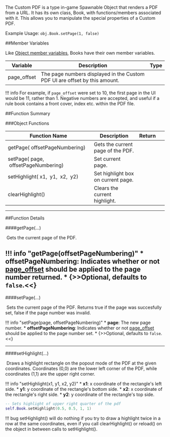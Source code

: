 The Custom PDF is a type in-game Spawnable Object that renders a PDF from a URL. It has its own class, Book, with functions/members associated with it. This allows you to manipulate the special properties of a Custom PDF.

Example Usage: `obj.Book.setPage(1, false)`

##Member Variables

Like [Object member variables](scripting/game-object/object.md#member-variables), Books have their own member variables.

Variable | Description | Type
-- | -- | :--
<a class="anchor" id="page_offset"></a>page_offset | The page numbers displayed in the Custom PDF UI are offset by this amount. | [<span class="tag int"></span>](scripting/types.md)

!!! info
    For example, if `page_offset` were set to 10, the first page in the UI would be 11, rather than 1. Negative numbers are accepted, and useful if a rule book contains a front cover, index etc. within the PDF file.

##Function Summary

###Object Functions

Function Name | Description | Return | &nbsp;
-- | -- | -- | --:
<a class="anchor" id="getpage"></a>getPage([<span class="tag boo"></span>](scripting/types.md)&nbsp;offsetPageNumbering) | Gets the current page of the PDF. | [<span class="ret int"></span>](scripting/types.md) | [<span class="i"></span>](#getpage)
<a class="anchor" id="setpage"></a>setPage([<span class="tag int"></span>](scripting/types.md)&nbsp;page, [<span class="tag boo"></span>](scripting/types.md)&nbsp;offsetPageNumbering) | Set current page. | [<span class="ret boo"></span>](scripting/types.md)| [<span class="i"></span>](#setpage)
<a class="anchor" id="sethighlight"></a>setHighlight([<span class="tag flo"></span>](scripting/types.md)&nbsp;x1, [<span class="tag flo"></span>](scripting/types.md)&nbsp;y1, [<span class="tag flo"></span>](scripting/types.md)&nbsp;x2, [<span class="tag flo"></span>](scripting/types.md)&nbsp;y2) | Set highlight box on current page. | [<span class="ret boo"></span>](scripting/types.md) |  [<span class="i"></span>](#sethighlight)
<a class="anchor" id="clearhighlight"></a>clearHighlight() | Clears the current highlight. | [<span class="ret boo"></span>](scripting/types.md)

---

##Function Details

####getPage(...)

[<span class="ret int"></span>](scripting/types.md)&nbsp;Gets the current page of the PDF.

!!! info "getPage(offsetPageNumbering)"
	  * [<span class="tag boo"></span>](scripting/types.md) **offsetPageNumbering**: Indicates whether or not [page_offset](#page_offset) should be applied to the page number returned.
        * {>>Optional, defaults to `false`.<<}
---

####setPage(...)

[<span class="ret boo"></span>](scripting/types.md)&nbsp;Sets the current page of the PDF. Returns true if the page was succesfully set, false if the page number was invalid.

!!! info "setPage(page, offsetPageNumbering)"
    * [<span class="tag int"></span>](scripting/types.md) **page**: The new page number.
    * [<span class="tag boo"></span>](scripting/types.md) **offsetPageNumbering**: Indicates whether or not [page_offset](#page_offset) should be applied to the page number set.
        * {>>Optional, defaults to `false`.<<}


---

####setHighlight(...)

[<span class="ret boo"></span>](scripting/types.md)&nbsp;Draws a highlight rectangle on the popout mode of the PDF at the given coordinates. Coordinates (0,0) are the lower left corner of the PDF, while coordinates (1,1) are the upper right corner.

!!! info "setHighlight(x1, y1, x2, y2)"
    * [<span class="tag flo"></span>](scripting/types.md) **x1**: x coordinate of the rectangle's left side.
    * [<span class="tag flo"></span>](scripting/types.md) **y1**: y coordinate of the rectangle's bottom side.
    * [<span class="tag flo"></span>](scripting/types.md) **x2**: x coordinate of the rectangle's right side.
    * [<span class="tag flo"></span>](scripting/types.md) **y2**: y coordinate of the rectangle's top side.

``` Lua
-- Sets highlight of upper right quarter of the pdf
self.Book.setHighlight(0.5, 0.5, 1, 1)
```

!!! bug
    setHighlight() will do nothing if you try to draw a highlight twice in a row at the same coordinates, even if you call clearHighlight() or reload() on the object in between calls to setHighlight().

